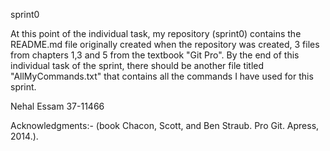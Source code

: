 sprint0

At this point of the individual task, my repository (sprint0) contains the README.md file originally created when the repository was created, 3 files from chapters 1,3 and 5 from the textbook "Git Pro". 
By the end of this individual task of the sprint, there should be another file titled "AllMyCommands.txt" that contains all the commands I have used for this sprint.

Nehal Essam 37-11466

Acknowledgments:-
(book Chacon, Scott, and Ben Straub. Pro Git. Apress, 2014.).
